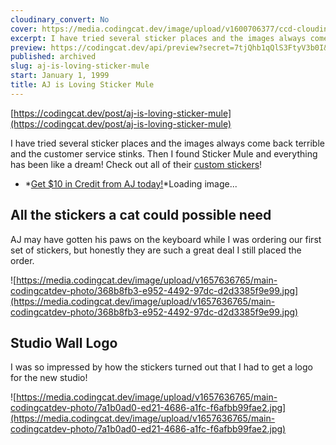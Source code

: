 ```yaml
---
cloudinary_convert: No
cover: https://media.codingcat.dev/image/upload/v1600706377/ccd-cloudinary/29c968a7967e193ed8ec6020ab3bf1e63aec2b38-1920x1080-1.png
excerpt: I have tried several sticker places and the images always come back terrible and the customer service stinks. Then I found Sticker Mule and everything has been like a dream!
preview: https://codingcat.dev/api/preview?secret=7tjQhb1qQlS3FtyV3b0I&selectionType=post&selectionSlug=aj-is-loving-sticker-mule&_id=016b7a360f5b47888b58f2071f1a14d2
published: archived
slug: aj-is-loving-sticker-mule
start: January 1, 1999
title: AJ is Loving Sticker Mule
---
```


[https://codingcat.dev/post/aj-is-loving-sticker-mule](https://codingcat.dev/post/aj-is-loving-sticker-mule)

I have tried several sticker places and the images always come back terrible and the customer service stinks. Then I found Sticker Mule and everything has been like a dream!
 Check out all of their [custom stickers](https://www.stickermule.com/custom-stickers)​!

- *[Get $10 in Credit from AJ today!](https://www.stickermule.com/unlock?ref_id=3730681701&utm_medium=link&utm_source=invite)*Loading image...

## All the stickers a cat could possible need

AJ may have gotten his paws on the keyboard while I was ordering our first set of stickers, but honestly they are such a great deal I still placed the order.

![https://media.codingcat.dev/image/upload/v1657636765/main-codingcatdev-photo/368b8fb3-e952-4492-97dc-d2d3385f9e99.jpg](https://media.codingcat.dev/image/upload/v1657636765/main-codingcatdev-photo/368b8fb3-e952-4492-97dc-d2d3385f9e99.jpg)

## Studio Wall Logo

I was so impressed by how the stickers turned out that I had to get a logo for the new studio!

![https://media.codingcat.dev/image/upload/v1657636765/main-codingcatdev-photo/7a1b0ad0-ed21-4686-a1fc-f6afbb99fae2.jpg](https://media.codingcat.dev/image/upload/v1657636765/main-codingcatdev-photo/7a1b0ad0-ed21-4686-a1fc-f6afbb99fae2.jpg)